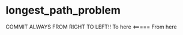 longest_path_problem
====================
COMMIT ALWAYS FROM RIGHT TO LEFT!!
 To here <===== From here
 
